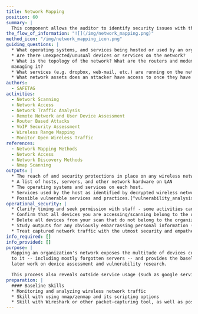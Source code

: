 ```yaml
---
title: Network Mapping
position: 60
summary: |
  This component allows the auditor to identify security issues with the host's network and map the devices on a host's network, the services that are being used by those devices, and any protections in place.
the_flow_of_information: "![](/img/network_mapping.png)"
method_icon: "/img/network_mapping_icon.png"
guiding_questions: |
  * What operating systems, and services being hosted or used by an organization? Are any hosts running unusual, custom, or outdated operating systems and services?
  * Are there unexpected/unusual devices or services on the network?
  * What is the topology of the network? What are the routers and modems
  managing it?
  * What services (e.g. dropbox, web-mail, etc.) are running on the network that have not been mentioned by the organizational staff?
  * What network assets does an attacker have access to once they have gained access to the internal network?
authors:
  - SAFETAG
activities:
  - Network Scanning
  - Network Access
  - Network Traffic Analysis
  - Remote Network and User Device Assessment
  - Router Based Attacks
  - VoIP Security Assessment
  - Wireless Range Mapping
  - Monitor Open Wireless Traffic
references:
  - Network Mapping Methods
  - Network Access
  - Network Discovery Methods
  - Nmap Scanning
outputs: |
  * The reach of and security protections in place on any wireless networks
  * A list of hosts, servers, and other network hardware on LAN
  * The operating systems and services on each host.
  * Services used by the host as identified by decrypted wireless network traffic.
  * Possible vulnerable services and practices.[^vulnerability_analysis]
operational_security: |
  * Clarify timing and seek permission with staff - some activities can tax the network or cause disruptions.
  * Confirm that all devices you are accessing/scanning belong to the organization.
  * Delete all devices from your scan that do not belong to the organization.
  * Study outputs for any obviously embarrassing personal information (especially traffic sniffing or personal devices connected to the network) before sharing.
  * Treat captured network traffic with the utmost security and empathetic responsibility. They may contain very personal data, passwords, and more. These should not be shared except in specific, intentional samples with anyone, including the organization itself.
info_required: []
info_provided: []
purpose: |
  Mapping an organization's network exposes the multitude of devices connected
  to it -- including mostly forgotten servers -- and provides the baseline for
  later work on device assessment and vulnerability research.

  This process also reveals outside service usage (such as google services, dropbox, or others) which serve -- intentionally or not -- as shadow infrastructure for the organization. In combination with beacon research from the *Monitor Open Wireless Traffic* exercise, many devices can be associated with users.
preparation: |
  #### Baseline Skills
  * Monitoring and analyzing wireless network traffic
  * Skill with using nmap/zenmap and its scripting options
  * Skill with Wireshark or other packet-capturing tool, as well as possibly more advanced traffic interception tools.
---
```

